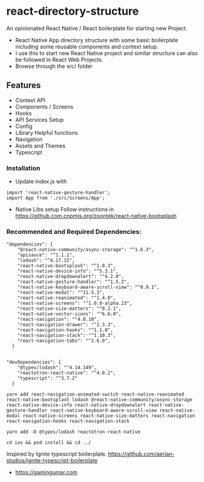 # react-directory-structure
An opinionated React Native / React boilerplate for starting new Project.

- React Native App directory structure with some basic boilerplate including some reusable components and context setup.
- I use this to start new React Native project and similar structure can also be followed in React Web Projects.
- Browse through the src/ folder 

## Features
- Context API
- Components / Screens
- Hooks
- API Services Setup
- Config
- Library Helpful functions
- Navigation
- Assets and Themes
- Typescript

### Installation
- Update index.js with 
```
import 'react-native-gesture-handler';
import App from './src/Screens/App';
```

- Native Libs setup
Follow instructions in https://github.com.cnpmjs.org/zoontek/react-native-bootsplash


### Recommended and Required Dependencies:

```
"dependencies": {
    "@react-native-community/async-storage": "^1.6.3",
    "apisauce": "^1.1.1",
    "lodash": "^4.17.15",
    "react-native-bootsplash": "^1.0.3",
    "react-native-device-info": "^5.3.1",
    "react-native-dropdownalert": "^4.2.0",
    "react-native-gesture-handler": "^1.5.2",
    "react-native-keyboard-aware-scroll-view": "^0.9.1",
    "react-native-modal": "^11.5.3",
    "react-native-reanimated": "^1.4.0",
    "react-native-screens": "^1.0.0-alpha.23",
    "react-native-size-matters": "^0.2.1",
    "react-native-vector-icons": "^6.6.0",
    "react-navigation": "^4.0.10",
    "react-navigation-drawer": "^2.3.3",
    "react-navigation-hooks": "^1.1.0",
    "react-navigation-stack": "^1.10.3",
    "react-navigation-tabs": "^2.6.0",
  }


"devDependencies": {
    "@types/lodash": "^4.14.149",
    "reactotron-react-native": "^4.0.2",
    "typescript": "^3.7.2"
  }
```

```
yarn add react-navigation-animated-switch react-native-reanimated react-native-bootsplash lodash @react-native-community/async-storage react-native-device-info react-native-dropdownalert react-native-gesture-handler react-native-keyboard-aware-scroll-view react-native-modal react-native-screens react-native-size-matters react-navigation react-navigation-hooks react-navigation-stack

yarn add -D @types/lodash reactotron-react-native

cd ios && pod install && cd ../
```



Inspired by Ignite typescript boilerplate. https://github.com/aerian-studios/ignite-typescript-boilerplate

- https://gamingumar.com